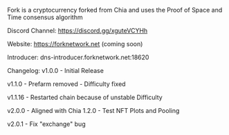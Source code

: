 Fork is a cryptocurrency forked from Chia and uses the Proof of Space and Time consensus algorithm

Discord Channel: https://discord.gg/xguteVCYHh

Website: https://forknetwork.net (coming soon)

Introducer: dns-introducer.forknetwork.net:18620

Changelog:
v1.0.0 - Initial Release

v1.1.0 - Prefarm removed
       - Difficulty fixed

v1.1.16 - Restarted chain because of unstable Difficulty

v2.0.0 - Aligned with Chia 1.2.0
       - Test NFT Plots and Pooling

v2.0.1 - Fix "exchange" bug
